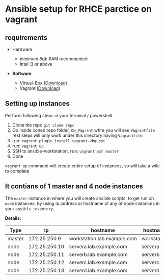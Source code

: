 # Ansible setup for RHCE parctice on vagrant

## requirements

- Hardware

  - minimum 8gb RAM recommented
  - Intel i3 or above

- **Software**

  - Virtual-Box     [(Download)](https://www.virtualbox.org/wiki/Downloads)
  - Vagrant [(Download)](https://www.vagrantup.com/downloads)

## Setting up instances

Perform following steps in your terminal / powershell

1. Clone the repo `git clone repo`
2. Go inside coned repo folder, `ON_Vagrant` whre you will see `Vagrantfile` rest steps will only work under this directory having `Vagrantfile`.
3. run: `vagrant plugin install vagrant-vbguest`
4. run: `vagrant up`
5. SSH to ansible-workstation, run: `vagrant ssh master`
6. Done

`vagrant up` command will create entire setup of instances, so will take a wile to complete

## It contians of 1 master and 4 node instances

The `master` instance in where you will create ansible scripts, to get run on `node` instances, by using Ip address or hostname of any of node instances in your `ansible inventory`.

**Details:**

Type  |  Ip            |     hostname                |  hostname    | username | password
------|----------------|-----------------------------|--------------|----------|------
master| 172.25.250.9   | workstation.lab.example.com |  workstation |  vagrant | vagrant
node  | 172.25.250.10  | servera.lab.example.com     |  servera     |  devops  | devops
node  | 172.25.250.11  | serverb.lab.example.com     |  serverb     |  devops  | devops
node  | 172.25.250.12  | serverc.lab.example.com     |  serverc     |  devops  | devops
node  | 172.25.250.13  | serverd.lab.example.com     |  serverd     |  devops  | devops
